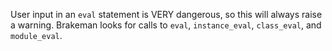 User input in an `eval` statement is VERY dangerous, so this will always raise a warning. Brakeman looks for calls to `eval`, `instance_eval`, `class_eval`, and `module_eval`.
